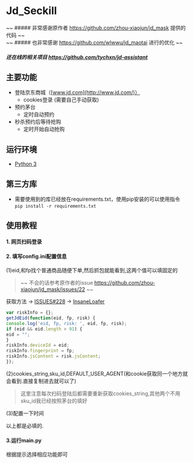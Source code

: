 # Jd_Seckill

~~ ##### 非常感谢原作者 https://github.com/zhou-xiaojun/jd_mask 提供的代码 ~~  
~~ ##### 也非常感谢 https://github.com/wlwwu/jd_maotai 进行的优化 ~~
##### 还在线的相关项目 https://github.com/tychxn/jd-assistant

## 主要功能

- 登陆京东商城（[www.jd.com](http://www.jd.com/)）
  - cookies登录 (需要自己手动获取)
- 预约茅台
  - 定时自动预约
- 秒杀预约后等待抢购
  - 定时开始自动抢购

## 运行环境

- [Python 3](https://www.python.org/)

## 第三方库

- 需要使用到的库已经放在requirements.txt，使用pip安装的可以使用指令  
`pip install -r requirements.txt`

## 使用教程  
#### 1. 网页扫码登录
#### 2. 填写config.ini配置信息 
(1)eid,和fp找个普通商品随便下单,然后抓包就能看到,这两个值可以填固定的 
> ~~ 不会的话参考原作者的issue https://github.com/zhou-xiaojun/jd_mask/issues/22 ~~

获取方法 -> [ISSUES#228](https://github.com/tychxn/jd-assistant/issues/228) -> [InsaneLoafer](https://github.com/InsaneLoafer)
``` Javascript 
var riskInfo = {};
getJdEid(function(eid, fp, risk) {
console.log('eid, fp, risk: ', eid, fp, risk);
if (eid && eid.length > 91) {
eid = "";
}
riskInfo.deviceId = eid;
riskInfo.fingerprint = fp;
riskInfo.jsContent = risk.jsContent;
});
```

(2)cookies_string,sku_id,DEFAULT_USER_AGENT(和cookie获取同一个地方就会看到.直接复制进去就可以了) 
>这里注意每次扫码登陆后都需要重新获取cookies_string,其他两个不用  
>sku_id我已经按照茅台的填好 

(3)配置一下时间
 
以上都是必填的.

#### 3.运行main.py 
根据提示选择相应功能即可
